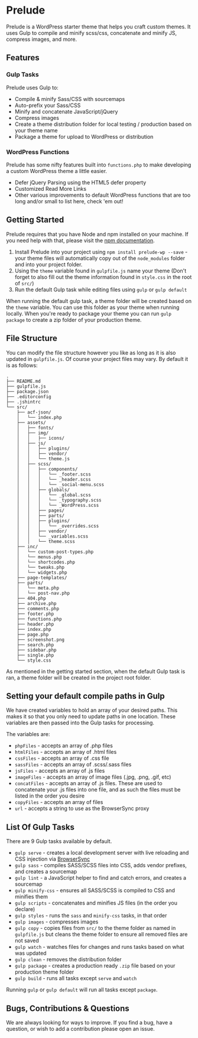 # Prelude
Prelude is a WordPress starter theme that helps you craft custom themes. It uses Gulp to compile and minify scss/css, concatenate and minify JS, compress images, and more.

## Features
### Gulp Tasks
Prelude uses Gulp to:
- Compile & minify Sass/CSS with sourcemaps
- Auto-prefix your Sass/CSS
- Minify and concatenate JavaScript/jQuery
- Compress images
- Create a theme distribution folder for local testing / production based on your theme name
- Package a theme for upload to WordPress or distribution

### WordPress Functions
Prelude has some nifty features built into `functions.php` to make developing a custom WordPress theme a little easier.
- Defer jQuery Parsing using the HTML5 defer property
- Customized Read More Links
- Other various improvements to default WordPress functions that are too long and/or small to list here, check 'em out!

## Getting Started
Prelude requires that you have Node and npm installed on your machine. If you need help with that, please visit the [npm documentation](https://docs.npmjs.com/getting-started/installing-node).

1. Install Prelude into your project using `npm install prelude-wp --save` - your theme files will automatically copy out of the `node_modules` folder and into your project folder.
2. Using the `theme` variable found in `gulpfile.js` name your theme (Don't forget to also fill out the theme information found in `style.css` in the root of `src/`)
3. Run the default Gulp task while editing files using `gulp` or `gulp default`

When running the default gulp task, a theme folder will be created based on the `theme` variable. You can use this folder as your theme when running locally. When you're ready to package your theme you can run `gulp package` to create a zip folder of your production theme.

## File Structure
You can modify the file structure however you like as long as it is also updated in `gulpfile.js`. Of course your project files may vary. By default it is as follows:

```
.
├── README.md
├── gulpfile.js
├── package.json
├── .editorconfig
├── .jshintrc
└── src/
    ├── acf-json/
    │   └── index.php
    ├── assets/
    │   ├── fonts/
    │   ├── img/
    │   │   ├── icons/
    │   ├── js/
    │   │   ├── plugins/
    │   │   ├── vendor/
    │   │   └── theme.js
    │   ├── scss/
    │   │   ├── components/
    │   │   │   └── _footer.scss
    │   │   │   └── _header.scss
    │   │   │   └── _social-menu.scss
    │   │   ├── globals/
    │   │   │   └── _global.scss
    │   │   │   └── _typography.scss
    │   │   │   └── _WordPress.scss
    │   │   ├── pages/
    │   │   ├── parts/
    │   │   ├── plugins/
    │   │   │   └── _overrides.scss
    │   │   ├── vendor/
    │   │   └── _variables.scss
    │   │   └── theme.scss
    ├── inc/
    │   └── custom-post-types.php
    │   └── menus.php
    │   └── shortcodes.php
    │   └── tweaks.php
    │   └── widgets.php
    ├── page-templates/
    ├── parts/
    │   └── meta.php
    │   └── post-nav.php
    ├── 404.php
    ├── archive.php
    ├── comments.php
    ├── footer.php
    ├── functions.php
    ├── header.php
    ├── index.php
    ├── page.php
    ├── screenshot.png
    ├── search.php
    ├── sidebar.php
    ├── single.php
    └── style.css
```

As mentioned in the getting started section, when the default Gulp task is ran, a theme folder will be created in the project root folder.

## Setting your default compile paths in Gulp
We have created variables to hold an array of your desired paths. This makes it so that you only need to update paths in one location. These variables are then passed into the Gulp tasks for processing.

The variables are:
- `phpFiles` - accepts an array of .php files
- `htmlFiles` - accepts an array of .html files
- `cssFiles` - accepts an array of .css file
- `sassFiles` - accepts an array of .scss/.sass files
- `jsFiles` - accepts an array of .js files
- `imageFiles` - accepts an array of image files (.jpg, .png, .gif, etc)
- `concatFiles` - accepts an array of .js files. These are used to concatenate your .js files into one file, and as such the files must be listed in the order you desire
- `copyFiles` - accepts an array of files
- `url` - accepts a string to use as the BrowserSync proxy

## List Of Gulp Tasks
There are 9 Gulp tasks available by default.
- `gulp serve` - creates a local development server with live reloading and CSS injection via [BrowserSync](https://www.browsersync.io/docs/)
- `gulp sass` - compiles SASS/SCSS files into CSS, adds vendor prefixes, and creates a sourcemap
- `gulp lint` - a JavaScript helper to find and catch errors, and creates a sourcemap
- `gulp minify-css` - ensures all SASS/SCSS is compiled to CSS and minifies them
- `gulp scripts` - concatenates and minifies JS files (in the order you declare)
- `gulp styles` - runs the `sass` and `minify-css` tasks, in that order
- `gulp images` - compresses images
- `gulp copy` - copies files from `src/` to the theme folder as named in `gulpfile.js` but cleans the theme folder to ensure all removed files are not saved
- `gulp watch` - watches files for changes and runs tasks based on what was updated
- `gulp clean` - removes the distribution folder
- `gulp package` - creates a production ready `.zip` file based on your production theme folder
- `gulp build` - runs all tasks except `serve` and `watch`

Running `gulp` or `gulp default` will run all tasks except `package`.

## Bugs, Contributions & Questions
We are always looking for ways to improve. If you find a bug, have a question, or wish to add a contribution please open an issue.
